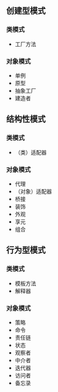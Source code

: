 ## 创建型模式
### 类模式
- 工厂方法
### 对象模式
- 单例
- 原型
- 抽象工厂
- 建造者

## 结构性模式
### 类模式
- （类）适配器
### 对象模式
- 代理
- （对象）适配器
- 桥接
- 装饰
- 外观
- 享元
- 组合

## 行为型模式
### 类模式
- 模板方法
- 解释器
### 对象模式
- 策略
- 命令
- 责任链
- 状态
- 观察者
- 中介者
- 迭代器
- 访问者
- 备忘录
